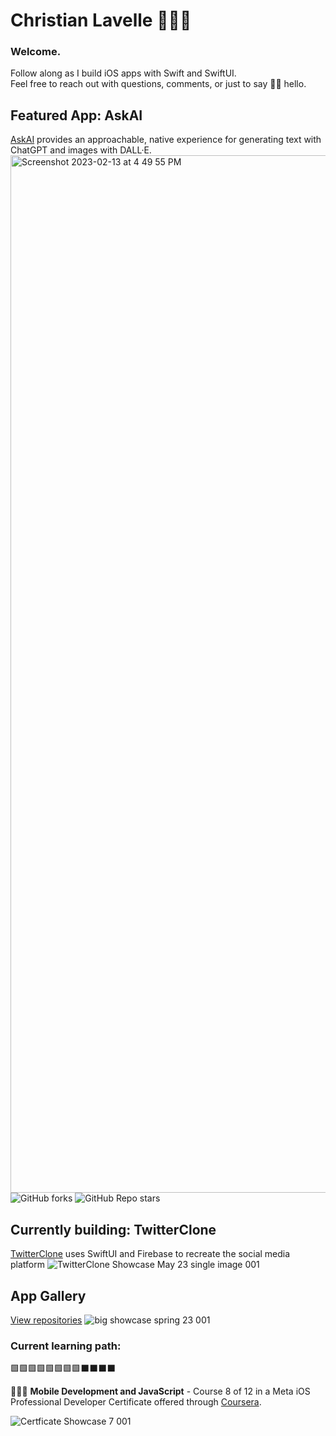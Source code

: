 # Christian Lavelle 👨🏻‍💻

### Welcome.

Follow along as I build iOS apps with Swift and SwiftUI.  
Feel free to reach out with questions, comments, or just to say 👋🏼 hello. 

## Featured App: AskAI

[AskAI](https://github.com/bodhichristian/AskAI) provides an approachable, native experience for generating text with ChatGPT and images with DALL·E.
<img width="1660" alt="Screenshot 2023-02-13 at 4 49 55 PM" src="https://user-images.githubusercontent.com/110639779/226939618-4b5513e5-8f60-4e86-85a0-9685d3cd2e1e.png">
![GitHub forks](https://img.shields.io/github/forks/bodhichristian/askai?style=for-the-badge) ![GitHub Repo stars](https://img.shields.io/github/stars/bodhichristian/askai?style=for-the-badge)  

## Currently building: TwitterClone 
[TwitterClone](https://github.com/bodhichristian/TwitterClone) uses SwiftUI and Firebase to recreate the social media platform
![TwitterClone Showcase May 23 single image 001](https://github.com/bodhichristian/bodhichristian/assets/110639779/d68362ab-16f2-4e6e-91aa-dc0b09c723d0)

## App Gallery
[View repositories](https://github.com/bodhichristian?tab=repositories)
![big showcase spring 23 001](https://user-images.githubusercontent.com/110639779/226939118-7c64ecc5-9297-4536-bb55-747766773d79.jpeg)


### Current learning path:

🟩🟩🟩🟩🟩🟩🟩🟩⬛️⬛️⬛️⬛️


👨🏻‍💻 <b>Mobile Development and JavaScript</b> - Course 8 of 12 in a Meta iOS Professional Developer Certificate offered through [Coursera](https://www.coursera.org/professional-certificates/meta-ios-developer).


![Certficate Showcase 7 001](https://user-images.githubusercontent.com/110639779/236373628-3b4d7f43-eafb-48f0-a165-c3bbb2aaea23.jpeg)

